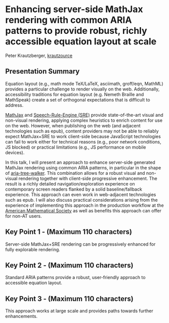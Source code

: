 # Enhancing server-side MathJax rendering with common ARIA patterns to provide robust, richly accessible equation layout at scale 

Peter Krautzberger, [krautzource](https://krautzource.com)


## Presentation Summary

Equation layout (e.g., math mode TeX/LaTeX, asciimath, groff/eqn, MathML) provides a particular challenge to render visually on the web. Additionally, accessibility traditions for equation layout (e.g. Nemeth Braille and MathSpeak) create a set of orthogonal expectations that is difficult to address.

[MathJax](https://www.mathjax.org/) and [Speech-Rule-Engine (SRE)](https://speechruleengine.org/) provide state-of-the-art visual and non-visual rendering, applying complex heuristics to enrich content for use on the web. However, when publishing on the web (and adjacent technologies such as epub), content providers may not be able to reliably expect MathJax+SRE to work client-side because JavaScript technologies can fail to work either for technical reasons (e.g., poor network conditions, JS blocked) or practical limitations (e.g., JS performance on mobile devices).

In this talk, I will present an approach to enhance server-side generated MathJax rendering using common ARIA patterns, in particular in the shape of [aria-tree-walker](https://github.com/krautzource/aria-tree-walker). This combination allows for a robust visual and non-visual rendering together with client-side progressive enhancement. The result is a richly detailed navigation/exploration experience on contemporary screen readers flanked by a solid baseline/fallback experience. This approach can even work in web-adjacent technologies such as epub. I will also discuss practical considerations arising from the experience of implementing this approach in the production workflow at the [American Mathematical Society](https://www.ams.org) as well as benefits this approach can offer for non-AT users.

## Key Point 1 - (Maximum 110 characters) 

Server-side MathJax+SRE rendering can be progressively enhanced for fully explorable rendering.

## Key Point 2 - (Maximum 110 characters) 

Standard ARIA patterns provide a robust, user-friendly approach to accessible equation layout.

## Key Point 3 - (Maximum 110 characters) 

This approach works at large scale and provides paths towards further enhancements.

